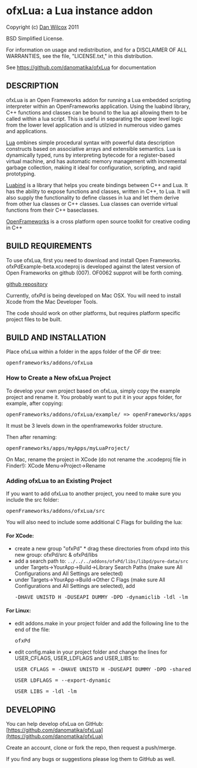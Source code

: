 ofxLua: a Lua instance addon
===================================

Copyright (c) [Dan Wilcox](danomatika.com) 2011

BSD Simplified License.

For information on usage and redistribution, and for a DISCLAIMER OF ALL
WARRANTIES, see the file, "LICENSE.txt," in this distribution.

See https://github.com/danomatika/ofxLua for documentation

DESCRIPTION
-----------

ofxLua is an Open Frameworks addon for running a Lua embedded scripting interpreter within an OpenFrameworks application. Using the luabind library, C++ functions and classes can be bound to the lua api allowing them to be called within a lua script. This is useful in separating the upper level logic from the lower level application and is utilzied in numerous video games and applications.

[Lua](http://www.lua.org/) ombines simple procedural syntax with powerful data description constructs based on associative arrays and extensible semantics. Lua is dynamically typed, runs by interpreting bytecode for a register-based virtual machine, and has automatic memory management with incremental garbage collection, making it ideal for configuration, scripting, and rapid prototyping.

[Luabind](http://www.rasterbar.com/products/luabind.html) is a library that helps you create bindings between C++ and Lua. It has the ability to expose functions and classes, written in C++, to Lua. It will also supply the functionality to define classes in lua and let them derive from other lua classes or C++ classes. Lua classes can override virtual functions from their C++ baseclasses.

[OpenFrameworks](http://www.openframeworks.cc/) is a cross platform open source toolkit for creative coding in C++

BUILD REQUIREMENTS
------------------

To use ofxLua, first you need to download and install Open Frameworks. ofxPdExample-beta.xcodeproj is developed against the latest version of Open Frameworks on github (007). OF0062 supprot will be forth coming. 

[github repository](https://github.com/openframeworks/openFrameworks)

Currently, ofxPd is being developed on Mac OSX. You will need to install Xcode from the Mac Developer Tools.

The code should work on other platforms, but requires platform specific project files to be built.

BUILD AND INSTALLATION
----------------------

Place ofxLua within a folder in the apps folder of the OF dir tree:
<pre>
openframeworks/addons/ofxLua
</pre>

### How to Create a New ofxLua Project

To develop your own project based on ofxLua, simply copy the example project and rename it. You probably want to put it in your apps folder, for example, after copying:
<pre>
openFrameworks/addons/ofxLua/example/ => openFrameworks/apps/myApps/example/
</pre>

It must be 3 levels down in the openframeworks folder structure.

Then after renaming:
<pre>
openFrameworks/apps/myApps/myLuaProject/
</pre>

On Mac, rename the project in XCode (do not rename the .xcodeproj file in Finder!): XCode Menu->Project->Rename

### Adding ofxLua to an Existing Project

If you want to add ofxLua to another project, you need to make sure you include the src folder:
<pre>
openFrameworks/addons/ofxLua/src
</pre>

You will also need to include some additional C Flags for building the lua:

#### For XCode:

* create a new group "ofxPd" * drag these directories from ofxpd into this new group: ofxPd/src & ofxPd/libs
* add a search path to: `../../../addons/ofxPd/libs/libpd/pure-data/src` under Targets->YourApp->Build->Library Search Paths (make sure All Configurations and All Settings are selected)
* under Targets->YourApp->Build->Other C Flags (make sure All Configurations and All Settings are selected), add
	<pre>-DHAVE_UNISTD_H -DUSEAPI_DUMMY -DPD -dynamiclib -ldl -lm</pre>

#### For Linux:

* edit addons.make in your project folder and add the following line to the end of the file: 
	<pre>ofxPd</pre>
* edit config.make in your project folder and change the lines for USER_CFLAGS, USER_LDFLAGS and USER_LIBS to:
	<pre>USER_CFLAGS = -DHAVE_UNISTD_H -DUSEAPI_DUMMY -DPD -shared</pre>
	<pre>USER_LDFLAGS = --export-dynamic</pre>
	<pre>USER_LIBS = -ldl -lm</pre>

DEVELOPING
----------

You can help develop ofxLua on GitHub: [https://github.com/danomatika/ofxLua](https://github.com/danomatika/ofxLua)

Create an account, clone or fork the repo, then request a push/merge.

If you find any bugs or suggestions please log them to GitHub as well.

